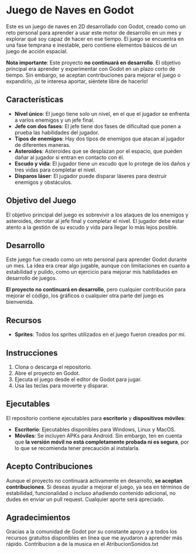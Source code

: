 # Juego de Naves en Godot

Este es un juego de naves en 2D desarrollado con Godot, creado como un reto personal para aprender a usar este motor de desarrollo en un mes y explorar qué soy capaz de hacer en ese tiempo. El juego se encuentra en una fase temprana e inestable, pero contiene elementos básicos de un juego de acción espacial.

**Nota importante**: Este proyecto **no continuará en desarrollo**. El objetivo principal era aprender y experimentar con Godot en un plazo corto de tiempo. Sin embargo, se aceptan contribuciones para mejorar el juego o expandirlo, ¡si te interesa aportar, siéntete libre de hacerlo!

## Características

- **Nivel único**: El juego tiene solo un nivel, en el que el jugador se enfrenta a varios enemigos y un jefe final.
- **Jefe con dos fases**: El jefe tiene dos fases de dificultad que ponen a prueba las habilidades del jugador.
- **Tipos de enemigos**: Hay dos tipos de enemigos que atacan al jugador de diferentes maneras.
- **Asteroides**: Asteroides que se desplazan por el espacio, que pueden dañar al jugador si entran en contacto con él.
- **Escudo y vida**: El jugador tiene un escudo que lo protege de los daños y tres vidas para completar el nivel.
- **Disparos láser**: El jugador puede disparar láseres para destruir enemigos y obstáculos.

## Objetivo del Juego

El objetivo principal del juego es sobrevivir a los ataques de los enemigos y asteroides, derrotar al jefe final y completar el nivel. El jugador debe estar atento a la gestión de su escudo y vida para llegar lo más lejos posible.

## Desarrollo

Este juego fue creado como un reto personal para aprender Godot durante un mes. La idea era crear algo jugable, aunque con limitaciones en cuanto a estabilidad y pulido, como un ejercicio para mejorar mis habilidades en desarrollo de juegos. 

**El proyecto no continuará en desarrollo**, pero cualquier contribución para mejorar el código, los gráficos o cualquier otra parte del juego es bienvenida.

## Recursos

- **Sprites**: Todos los sprites utilizados en el juego fueron creados por mí.
  
## Instrucciones

1. Clona o descarga el repositorio.
2. Abre el proyecto en Godot.
3. Ejecuta el juego desde el editor de Godot para jugar.
4. Usa las teclas para moverte y disparar.

## Ejecutables

El repositorio contiene ejecutables para **escritorio** y **dispositivos móviles**:

- **Escritorio**: Ejecutables disponibles para Windows, Linux y MacOS.
- **Móviles**: Se incluyen APKs para Android. Sin embargo, ten en cuenta que **la versión móvil no está completamente probada ni es segura**, por lo que se recomienda tener precaución al instalarla.

## Acepto Contribuciones

Aunque el proyecto no continuará activamente en desarrollo, **se aceptan contribuciones**. Si deseas ayudar a mejorar el juego, ya sea en términos de estabilidad, funcionalidad o incluso añadiendo contenido adicional, no dudes en enviar un pull request. Cualquier aporte será apreciado.

## Agradecimientos

Gracias a la comunidad de Godot por su constante apoyo y a todos los recursos gratuitos disponibles en línea que me ayudaron a aprender más rápido.
Contribucion a de la musica en el AtribucionSonidos.txt
